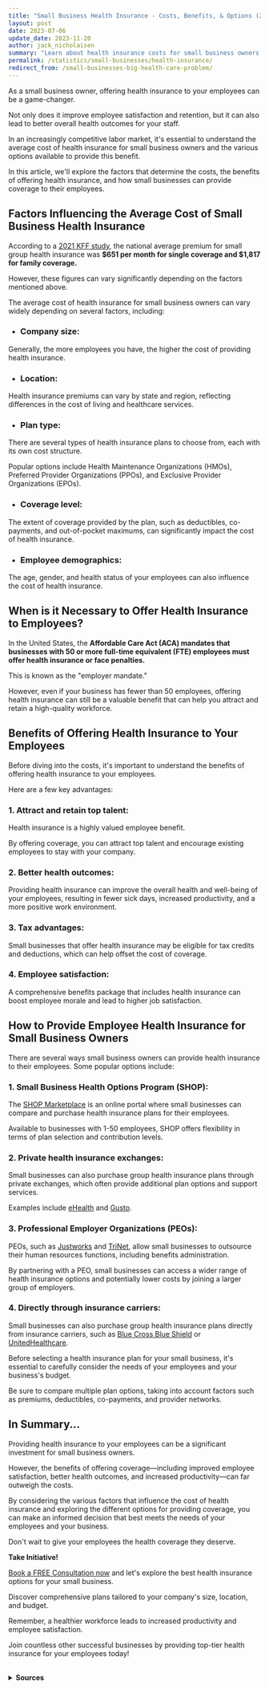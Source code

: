```yaml
---
title: "Small Business Health Insurance - Costs, Benefits, & Options (2023)"
layout: post
date: 2023-07-06
update_date: 2023-11-20
author: jack_nicholaisen
summary: "Learn about health insurance costs for small business owners. Discover factors that influence pricing and get tips to save on premiums. Make savvy decisions to keep employees healthy and costs in check."
permalink: /statistics/small-businesses/health-insurance/
redirect_from: /small-businesses-big-health-care-problem/
---
```


As a small business owner, offering health insurance to your employees can be a game-changer. 

Not only does it improve employee satisfaction and retention, but it can also lead to better overall health outcomes for your staff. 

In an increasingly competitive labor market, it's essential to understand the average cost of health insurance for small business owners and the various options available to provide this benefit.

In this article, we'll explore the factors that determine the costs, the benefits of offering health insurance, and how small businesses can provide coverage to their employees.

## Factors Influencing the Average Cost of Small Business Health Insurance

According to a [2021 KFF study](https://www.kff.org/health-costs/report/2021-employer-health-benefits-survey/), the national average premium for small group health insurance was **$651 per month for single coverage and $1,817 for family coverage.** 

However, these figures can vary significantly depending on the factors mentioned above.

The average cost of health insurance for small business owners can vary widely depending on several factors, including:

- ### Company size:

Generally, the more employees you have, the higher the cost of providing health insurance.

- ### Location:

Health insurance premiums can vary by state and region, reflecting differences in the cost of living and healthcare services.

- ### Plan type:

There are several types of health insurance plans to choose from, each with its own cost structure. 

Popular options include Health Maintenance Organizations (HMOs), Preferred Provider Organizations (PPOs), and Exclusive Provider Organizations (EPOs).

- ### Coverage level:

The extent of coverage provided by the plan, such as deductibles, co-payments, and out-of-pocket maximums, can significantly impact the cost of health insurance.

- ### Employee demographics:

The age, gender, and health status of your employees can also influence the cost of health insurance.

## When is it Necessary to Offer Health Insurance to Employees?

In the United States, the **Affordable Care Act (ACA) mandates that businesses with 50 or more full-time equivalent (FTE) employees must offer health insurance or face penalties.** 

This is known as the "employer mandate." 

However, even if your business has fewer than 50 employees, offering health insurance can still be a valuable benefit that can help you attract and retain a high-quality workforce.

## Benefits of Offering Health Insurance to Your Employees

Before diving into the costs, it's important to understand the benefits of offering health insurance to your employees. 

Here are a few key advantages:

### 1.  Attract and retain top talent:

Health insurance is a highly valued employee benefit. 

By offering coverage, you can attract top talent and encourage existing employees to stay with your company.

### 2.  Better health outcomes:

Providing health insurance can improve the overall health and well-being of your employees, resulting in fewer sick days, increased productivity, and a more positive work environment.

### 3.  Tax advantages:

Small businesses that offer health insurance may be eligible for tax credits and deductions, which can help offset the cost of coverage.

### 4.  Employee satisfaction:

A comprehensive benefits package that includes health insurance can boost employee morale and lead to higher job satisfaction.

## How to Provide Employee Health Insurance for Small Business Owners

There are several ways small business owners can provide health insurance to their employees. Some popular options include:

### 1.  Small Business Health Options Program (SHOP):

The [SHOP Marketplace](https://www.healthcare.gov/small-businesses/provide-shop-coverage/) is an online portal where small businesses can compare and purchase health insurance plans for their employees. 

Available to businesses with 1-50 employees, SHOP offers flexibility in terms of plan selection and contribution levels.

### 2.  Private health insurance exchanges:

Small businesses can also purchase group health insurance plans through private exchanges, which often provide additional plan options and support services. 

Examples include [eHealth](https://www.ehealthinsurance.com/small-business-health-insurance) and [Gusto](https://gusto.com/).

### 3.  Professional Employer Organizations (PEOs):

PEOs, such as [Justworks](https://justworks.com/) and [TriNet](https://www.trinet.com/), allow small businesses to outsource their human resources functions, including benefits administration. 

By partnering with a PEO, small businesses can access a wider range of health insurance options and potentially lower costs by joining a larger group of employers.

### 4.  Directly through insurance carriers:

Small businesses can also purchase group health insurance plans directly from insurance carriers, such as [Blue Cross Blue Shield](https://www.bcbs.com/) or [UnitedHealthcare](https://www.uhc.com/).

Before selecting a health insurance plan for your small business, it's essential to carefully consider the needs of your employees and your business's budget. 

Be sure to compare multiple plan options, taking into account factors such as premiums, deductibles, co-payments, and provider networks.

## In Summary... 

Providing health insurance to your employees can be a significant investment for small business owners. 

However, the benefits of offering coverage—including improved employee satisfaction, better health outcomes, and increased productivity—can far outweigh the costs. 

By considering the various factors that influence the cost of health insurance and exploring the different options for providing coverage, you can make an informed decision that best meets the needs of your employees and your business.

Don't wait to give your employees the health coverage they deserve.

**Take Initiative!**

[Book a FREE Consultation now](https://calendly.com/businessinitiative/30-minute-consultation-call) and let's explore the best health insurance options for your small business. 

Discover comprehensive plans tailored to your company's size, location, and budget.

Remember, a healthier workforce leads to increased productivity and employee satisfaction. 

Join countless other successful businesses by providing top-tier health insurance for your employees today!

<br>
<details>
<summary><b>Sources</b></summary>
<br>
<ul>
    <li><a href="https://www.ehealthinsurance.com/small-business-health-insurance">eHealth</a></li>
    <li><a href="https://www.kff.org/health-costs/report/2021-employer-health-benefits-survey/">Kaiser Family Foundation</a></li>
    <li><a href="https://www.bls.gov/news.release/pdf/ecec.pdf">U.S. Bureau of Labor Statistics</a></li>
</ul>
</details>
